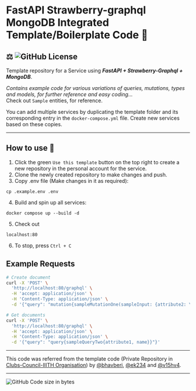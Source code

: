 # FastAPI Strawberry-graphql MongoDB Integrated Template/Boilerplate Code 🚀
## ⚖️ ![GitHub License](https://img.shields.io/github/license/bhavberi/FastAPI-Graphql-Strawberry-Mongodb-Template?label=License&style=plastic&logo=Github)

Template repository for a Service using ***FastAPI + Strawberry-Graphql + MongoDB***.

_Contains example code  for various variations of queries, mutations, types and models, for further reference and easy coding..._  
Check out `Sample` entities, for reference.

You can add multiple services by duplicating the template folder and its corresponding entry in the `docker-compose.yml` file. Create new services based on these copies.

----
## How to use 📝
1. Click the green `Use this template` button on the top right to create a new repository in the personal account for the service.
2. Clone the newly created repository to make changes and push.
3. Copy .env file (Make changes in it as required):
```
cp .example.env .env
```
4. Build and spin up all services:
```
docker compose up --build -d
```
5. Check out 
```
localhost:80
```
6. To stop, press `Ctrl + C`

## Example Requests

```bash
# Create document
curl -X 'POST' \
  'http://localhost:80/graphql' \
  -H 'accept: application/json' \
  -H 'Content-Type: application/json' \
  -d '{"query": "mutation{sampleMutationOne(sampleInput: {attribute2: \"hi\", email: \"me@gmail.com\", name: \"test\"}) {name}}"}'

# Get documents
curl -X 'POST' \
  'http://localhost:80/graphql' \
  -H 'accept: application/json' \
  -H 'Content-Type: application/json' \
  -d '{"query": "query{sampleQueryTwo{attribute1, name}}"}'
```

----
This code was referred from the template code (Private Repository in [Clubs-Council-IIITH Organisation](https://github.com/Clubs-Council-IIITH)) by 
[@bhavberi](https://github.com/bhavberi), 
[@ek234](https://github.com/ek234) and 
[@v15hv4](https://github.com/v15hv4).

----
![GitHub Code size in bytes](https://img.shields.io/github/languages/code-size/bhavberi/FastAPI-Graphql-Strawberry-Mongodb-Template?color=yellow&label=Code%20Size&style=plastic)
<!-- ![GitHub Repo size](https://img.shields.io/github/repo-size/bhavberi/FastAPI-Graphql-Strawberry-Mongodb-Template?color=orange&label=Repository%20Size) -->

